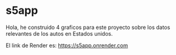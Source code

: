 # s5app

Hola, he construido 4 graficos para este proyecto sobre los datos relevantes de los autos en Estados unidos.

El link de Render es: https://s5app.onrender.com

